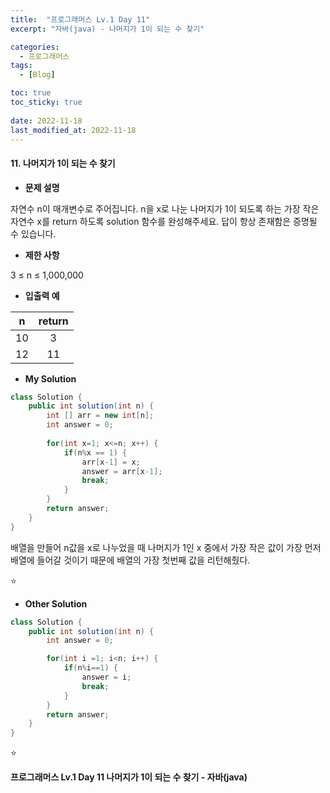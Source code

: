 ```yaml
---
title:  "프로그래머스 Lv.1 Day 11"
excerpt: "자바(java) - 나머지가 1이 되는 수 찾기"

categories:
  - 프로그래머스
tags:
  - [Blog]

toc: true
toc_sticky: true
 
date: 2022-11-18
last_modified_at: 2022-11-18
---
```


#### 11. 나머지가 1이 되는 수 찾기




- **문제 설명** 

자연수 n이 매개변수로 주어집니다. n을 x로 나눈 나머지가 1이 되도록 하는 가장 작은 자연수 x를 return 하도록 solution 함수를 완성해주세요. 답이 항상 존재함은 증명될 수 있습니다.

- **제한 사항**

3 ≤ n ≤ 1,000,000

- **입출력 예**

|**n**|**return**|
|:---:|:---:|
|10|3|
|12|11|



- **My Solution**

```java
class Solution {
    public int solution(int n) {
        int [] arr = new int[n];
        int answer = 0;
        
        for(int x=1; x<=n; x++) {
            if(n%x == 1) {
                arr[x-1] = x;
                answer = arr[x-1];
                break;
            }
        }
        return answer;
    }
}
```
배열을 만들어 n값을 x로 나누었을 때 나머지가 1인 x 중에서 가장 작은 값이 가장 먼저 배열에 들어갈 것이기 때문에 배열의 가장 첫번째 값을 리턴해줬다.

⭐

- **Other Solution**

```java
class Solution {
    public int solution(int n) {
        int answer = 0;

        for(int i =1; i<n; i++) {
            if(n%i==1) {
                answer = i;
                break;
            }
        }
        return answer;
    }
}

```


⭐

**프로그래머스 Lv.1 Day 11 나머지가 1이 되는 수 찾기 - 자바(java)**